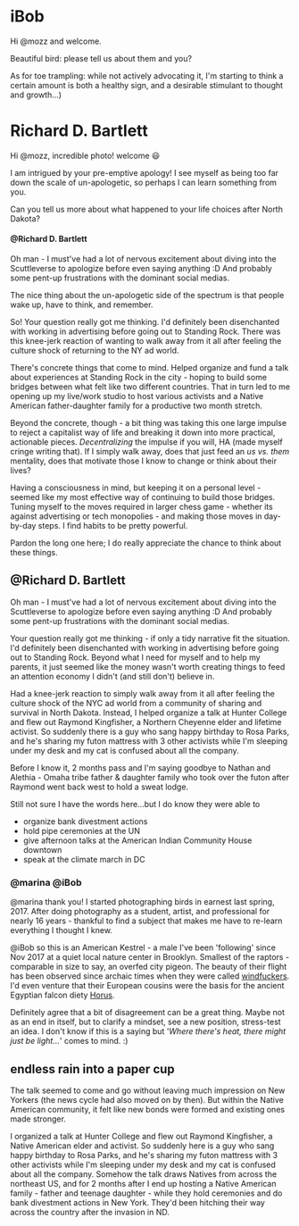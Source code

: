 # iBob
Hi @mozz and welcome.

Beautiful bird: please tell us about them and you?

As for toe trampling: while not actively advocating it, I'm starting to think a certain amount is both a healthy sign, and a desirable stimulant to thought and growth...)

# Richard D. Bartlett
Hi @mozz, incredible photo! welcome  :smiley:

I am intrigued by your pre-emptive apology! I see myself as being too far down the scale of un-apologetic, so perhaps I can learn something from you.

Can you tell us more about what happened to your life choices after North Dakota?

#### @Richard D. Bartlett

Oh man - I must've had a lot of nervous excitement about diving into the Scuttleverse to apologize before even saying anything :D And probably some pent-up frustrations with the dominant social medias. 

The nice thing about the un-apologetic side of the spectrum is that people wake up, have to think, and remember.

So! Your question really got me thinking. I'd definitely been disenchanted with working in advertising before going out to Standing Rock. There was this knee-jerk reaction of wanting to walk away from it all after feeling the culture shock of returning to the NY ad world. 

There's concrete things that come to mind. Helped organize and fund a talk about experiences at Standing Rock in the city - hoping to build some bridges between what felt like two different countries. That in turn led to me opening up my live/work studio to host various activists and a Native American father-daughter family for a productive two month stretch.

Beyond the concrete, though - a bit thing was taking this one large impulse to reject a capitalist way of life and breaking it down into more practical, actionable pieces. _Decentralizing_ the impulse if you will, HA (made myself cringe writing that). If I simply walk away, does that just feed an _us vs. them_ mentality, does that motivate those I know to change or think about their lives? 

Having a consciousness in mind, but keeping it on a personal level - seemed like my most effective way of continuing to build those bridges. Tuning myself to the moves required in larger chess game - whether its against advertising or tech monopolies - and making those moves in day-by-day steps. I find habits to be pretty powerful.

Pardon the long one here; I do really appreciate the chance to think about these things. 


## @Richard D. Bartlett

Oh man - I must've had a lot of nervous excitement about diving into the Scuttleverse to apologize before even saying anything :D And probably some pent-up frustrations with the dominant social medias.

Your question really got me thinking - if only a tidy narrative fit the situation. I'd definitely been disenchanted with working in advertising before going out to Standing Rock. Beyond what I need for myself and to help my parents, it just seemed like the money wasn't worth creating things to feed an attention economy I didn't (and still don't) believe in. 

Had a knee-jerk reaction to simply walk away from it all after feeling the culture shock of the NYC ad world from a community of sharing and survival in North Dakota. Instead, I helped organize a talk at Hunter College and flew out Raymond Kingfisher, a Northern Cheyenne elder and lifetime activist.  So suddenly there is a guy who sang happy birthday to Rosa Parks, and he's sharing my futon mattress with 3 other activists while I'm sleeping under my desk and my cat is confused about all the company. 

Before I know it, 2 months pass and I'm saying goodbye to Nathan and Alethia - Omaha tribe father & daughter family who took over the futon after Raymond went back west to hold a sweat lodge. 

Still not sure I have the words here...but I do know they were able to
 - organize bank divestment actions
 - hold pipe ceremonies at the UN 
 - give afternoon talks at the American Indian Community House downtown
 - speak at the climate march in DC




### @marina @iBob

@marina thank you! I started photographing birds in earnest last spring, 2017. After doing photography as a student, artist, and professional for nearly 16 years - thankful to find a subject that makes me have to re-learn everything I thought I knew. 

@iBob so this is an American Kestrel - a male I've been 'following' since Nov 2017 at a quiet local nature center in Brooklyn. Smallest of the raptors - comparable in size to say, an overfed city pigeon. The beauty of their flight has been observed since archaic times when they were called [windfuckers](https://en.wiktionary.org/wiki/windfucker). I'd even venture that their European cousins were the basis for the ancient Egyptian falcon diety [Horus](https://en.wikipedia.org/wiki/Horus). 

Definitely agree that a bit of disagreement can be a great thing. Maybe not as an end in itself, but to clarify a mindset, see a new position, stress-test an idea. I don't know if this is a saying but  '_Where there's heat, there might just be light..._' comes to mind. :)





## endless rain into a paper cup

The talk seemed to come and go without leaving much impression on New Yorkers (the news cycle had also moved on by then). But within the Native American community, it felt like new bonds were formed and existing ones made stronger. 

I organized a talk at Hunter College and flew out Raymond Kingfisher, a Native American elder and activist. So suddenly here is a guy who sang happy birthday to Rosa Parks, and he's sharing my futon mattress with 3 other activists while I'm sleeping under my desk and my cat is confused about all the company. Somehow the talk draws Natives from across the northeast US, and for 2 months after I end up hosting a Native American family - father and teenage daughter - while they hold ceremonies and do bank divestment actions in New York. They'd been hitching their way across the country after the invasion in ND. 

